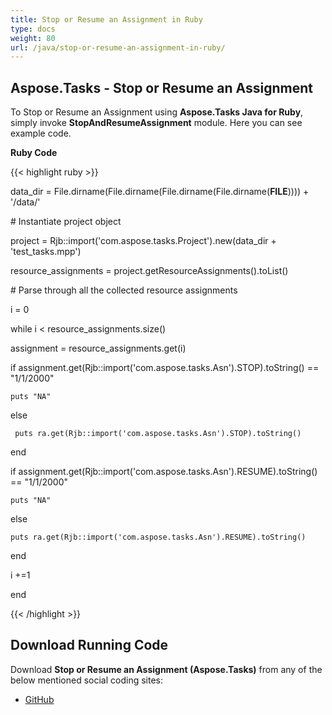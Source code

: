 ```yaml
---
title: Stop or Resume an Assignment in Ruby
type: docs
weight: 80
url: /java/stop-or-resume-an-assignment-in-ruby/
---
```


## **Aspose.Tasks - Stop or Resume an Assignment**
To Stop or Resume an Assignment using **Aspose.Tasks Java for Ruby**, simply invoke **StopAndResumeAssignment** module. Here you can see example code.

**Ruby Code**

{{< highlight ruby >}}

 data_dir = File.dirname(File.dirname(File.dirname(File.dirname(__FILE__)))) + '/data/'



\# Instantiate project object

project = Rjb::import('com.aspose.tasks.Project').new(data_dir + 'test_tasks.mpp')

resource_assignments = project.getResourceAssignments().toList()

\# Parse through all the collected resource assignments

i = 0

while i < resource_assignments.size()

  assignment = resource_assignments.get(i)

  if assignment.get(Rjb::import('com.aspose.tasks.Asn').STOP).toString() == "1/1/2000"

    puts "NA"

  else

     puts ra.get(Rjb::import('com.aspose.tasks.Asn').STOP).toString()

  end

  if assignment.get(Rjb::import('com.aspose.tasks.Asn').RESUME).toString() == "1/1/2000"

    puts "NA"

  else

    puts ra.get(Rjb::import('com.aspose.tasks.Asn').RESUME).toString()

  end

  i +=1

end    

{{< /highlight >}}
## **Download Running Code**
Download **Stop or Resume an Assignment (Aspose.Tasks)** from any of the below mentioned social coding sites:

- [GitHub](https://github.com/aspose-tasks/Aspose.Tasks-for-Java/blob/master/Plugins/Aspose_Tasks_Java_for_Ruby/lib/asposetasksjava/ResourceAssignments/stopandresumeassignment.rb)
